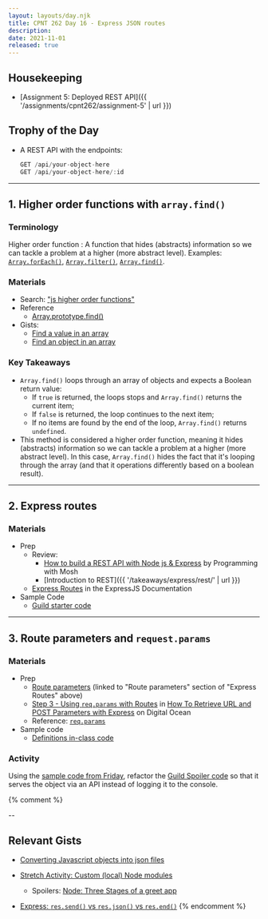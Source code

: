 ```yaml
---
layout: layouts/day.njk
title: CPNT 262 Day 16 - Express JSON routes
description: 
date: 2021-11-01
released: true
---
```


## Housekeeping
- [Assignment 5: Deployed REST API]({{ '/assignments/cpnt262/assignment-5' | url }})

## Trophy of the Day
- A REST API with the endpoints:

    ```js
    GET /api/your-object-here
    GET /api/your-object-here/:id
    ```

---

## 1. Higher order functions with `array.find()`
### Terminology
Higher order function
: A function that hides (abstracts) information so we can tackle a problem at a higher (more abstract level). Examples: [`Array.forEach()`](https://developer.mozilla.org/en-US/docs/Web/JavaScript/Reference/Global_Objects/Array/forEach), [`Array.filter()`](https://developer.mozilla.org/en-US/docs/Web/JavaScript/Reference/Global_Objects/Array/filter), [`Array.find()`](https://developer.mozilla.org/en-US/docs/Web/JavaScript/Reference/Global_Objects/Array/find).

### Materials
- Search: ["js higher order functions"](https://www.google.com/search?q=js+higher+order+functions)
- Reference
    - [Array.prototype.find()](https://developer.mozilla.org/en-US/docs/Web/JavaScript/Reference/Global_Objects/Array/find)
- Gists: 
    - [Find a value in an array](https://gist.github.com/acidtone/385b2f850d4881364ac7b0da320f239a)
    - [Find an object in an array](https://gist.github.com/acidtone/fec626b5701beeed49cea776fc354325)

### Key Takeaways
- `Array.find()` loops through an array of objects and expects a Boolean return value:
    - If `true` is returned, the loops stops and `Array.find()` returns the current item;
    - If `false` is returned, the loop continues to the next item;
    - If no items are found by the end of the loop, `Array.find()` returns `undefined`.
- This method is considered a higher order function, meaning it hides (abstracts) information so we can tackle a problem at a higher (more abstract level). In this case, `Array.find()` hides the fact that it's looping through the array (and that it operations differently based on a boolean result).

---

## 2. Express routes

### Materials
- Prep
  - Review: 
      - [How to build a REST API with Node js & Express](https://www.youtube.com/watch?v=pKd0Rpw7O48) by Programming with Mosh
      - [Introduction to REST]({{ '/takeaways/express/rest/' | url }})
  - [Express Routes](https://expressjs.com/en/guide/routing.html) in the ExpressJS Documentation
- Sample Code
  - [Guild starter code](https://github.com/sait-wbdv/in-class/tree/main/cpnt262/11-01-express-routes/01-route-params-starter)

---

## 3. Route parameters and `request.params`

### Materials
- Prep
  - [Route parameters](https://expressjs.com/en/guide/routing.html#route-parameters) (linked to "Route parameters" section of "Express Routes" above)
  - [Step 3 - Using `req.params` with Routes](https://www.digitalocean.com/community/tutorials/use-expressjs-to-get-url-and-post-parameters#step-3-–-using-req-params-with-routes) in [How To Retrieve URL and POST Parameters with Express](https://www.digitalocean.com/community/tutorials/use-expressjs-to-get-url-and-post-parameters) on Digital Ocean
  - Reference: [`req.params`](https://expressjs.com/en/4x/api.html#req.params)
- Sample code 
  - [Definitions in-class code](https://github.com/sait-wbdv/in-class/tree/main/cpnt262/10-29-deploy-to-heroku/01-definitions)

### Activity
Using the [sample code from Friday](https://github.com/sait-wbdv/in-class/tree/main/cpnt262/10-29-deploy-to-heroku/01-definitions), refactor the [Guild Spoiler code](https://gist.github.com/acidtone/443af5d0efc720e19e56c9cc55f31521) so that it serves the object via an API instead of logging it to the console.

{% comment %}


-- 

## Relevant Gists
- [Converting Javascript objects into json files](https://gist.github.com/acidtone/9ba1c784d5f78fdc9dc4df9c6f26bcf8)

- [Stretch Activity: Custom (local) Node modules](https://gist.github.com/acidtone/ebdc01c9fe3516f6d34fd3ff1249349c)
    - Spoilers: [Node: Three Stages of a greet app](https://gist.github.com/acidtone/7ab0bd9d11f8d85a39fe185d2fb0a065)
- [Express: `res.send()` vs `res.json()` vs `res.end()`](https://gist.github.com/acidtone/df91c6276e69ae3726e3f8b39223ceec)
{% endcomment %}
